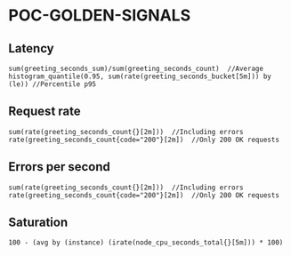 # POC-GOLDEN-SIGNALS

## Latency
```
sum(greeting_seconds_sum)/sum(greeting_seconds_count)  //Average
histogram_quantile(0.95, sum(rate(greeting_seconds_bucket[5m])) by (le)) //Percentile p95
```

## Request rate
```
sum(rate(greeting_seconds_count{}[2m]))  //Including errors
rate(greeting_seconds_count{code="200"}[2m])  //Only 200 OK requests
```

## Errors per second
```
sum(rate(greeting_seconds_count{}[2m]))  //Including errors
rate(greeting_seconds_count{code="200"}[2m])  //Only 200 OK requests
```

## Saturation
```
100 - (avg by (instance) (irate(node_cpu_seconds_total{}[5m])) * 100)
```
